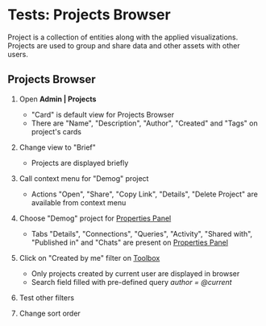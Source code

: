 <!-- TITLE: Tests: Projects Browser -->
<!-- SUBTITLE: -->

# Tests: Projects Browser

Project is a collection of entities along with the applied visualizations. Projects are used to group and share data and other assets with other users.

## Projects Browser

1. Open **Admin | Projects**
   * "Card" is default view for Projects Browser
   * There are "Name", "Description", "Author", "Created" and "Tags" on project's cards

1. Change view to "Brief"
   * Projects are displayed briefly

1. Call context menu for "Demog" project
   * Actions "Open", "Share", "Copy Link", "Details", "Delete Project" are available from context menu
   
1. Choose "Demog" project for [Properties Panel](../features/property-panel.md)
   * Tabs "Details", "Connections", "Queries", "Activity", "Shared with", "Published in" and "Chats" are present on [Properties Panel](../features/property-panel.md)

1. Click on "Created by me" filter on [Toolbox](../features/toolbox.md) 
   * Only projects created by current user are displayed in browser
   * Search field filled with pre-defined query *author = @current*
   
1. Test other filters

1. Change sort order
